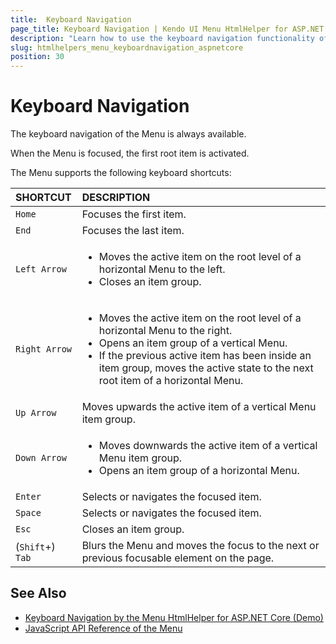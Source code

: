 ```yaml
---
title:  Keyboard Navigation
page_title: Keyboard Navigation | Kendo UI Menu HtmlHelper for ASP.NET Core
description: "Learn how to use the keyboard navigation functionality of the Kendo UI Menu HtmlHelper for ASP.NET Core (MVC 6 or ASP.NET Core MVC)."
slug: htmlhelpers_menu_keyboardnavigation_aspnetcore
position: 30
---
```


# Keyboard Navigation

The keyboard navigation of the Menu is always available.

When the Menu is focused, the first root item is activated.

The Menu supports the following keyboard shortcuts:

| SHORTCUT						| DESCRIPTION				                                                        |
|:---                 |:---                                                                               |
| `Home`              | Focuses the first item.                                                            |
| `End`               | Focuses the last item.                                                             |
| `Left Arrow`        | <ul><li>Moves the active item on the root level of a horizontal Menu to the left.</li> <li>Closes an item group.</li></ul> |
| `Right Arrow`       | <ul><li>Moves the active item on the root level of a horizontal Menu to the right.</li> <li>Opens an item group of a vertical Menu.</li> <li>If the previous active item has been inside an item group, moves the active state to the next root item of a horizontal Menu.</li></ul>        |
| `Up Arrow`          | Moves upwards the active item of a vertical Menu item group.                        |
| `Down Arrow`        | <ul><li>Moves downwards the active item of a vertical Menu item group.</li> <li>Opens an item group of a horizontal Menu.</li></ul> |
| `Enter`             | Selects or navigates the focused item.                                             |
| `Space`             | Selects or navigates the focused item.                                             |
| `Esc`               | Closes an item group.                                                              |
| (`Shift`+) `Tab`    | Blurs the Menu and moves the focus to the next or previous focusable element on the page.  |

## See Also

* [Keyboard Navigation by the Menu HtmlHelper for ASP.NET Core (Demo)](https://demos.telerik.com/aspnet-core/menu/keyboard-navigation)
* [JavaScript API Reference of the Menu](http://docs.telerik.com/kendo-ui/api/javascript/ui/menu)
